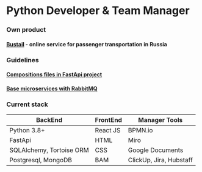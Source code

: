 #  __Python Developer & Team Manager__
### Own product
#### [__Bustail__](https://bustail.online) - online service for passenger transportation in Russia

### Guidelines
#### [Compositions files in FastApi project](https://github.com/AlexDemure/fastapi-architecture)
#### [Base microservices with RabbitMQ](https://github.com/AlexDemure/service-rabbit-service)

### Сurrent stack
| BackEnd  | FrontEnd | Manager Tools
| ------------- | ------------- | ------------- |
|  Python 3.8+  | React JS  | BPMN.io  |
|  FastApi  | HTML | Miro  |
|  SQLAlchemy, Tortoise ORM  | CSS  | Google Documents  |
|  Postgresql, MongoDB  | BAM  | ClickUp, Jira, Hubstaff  |
